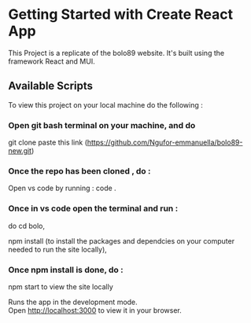 # Getting Started with Create React App

This Project is a replicate of the bolo89 website.  It's built using  the framework React and MUI.

## Available Scripts
To  view this project on your local machine do the following :

### Open git bash terminal on your machine, and do 
git clone paste this link (https://github.com/Ngufor-emmanuella/bolo89-new.git) 

### Once the repo has been cloned , do :

Open vs code by running : code .

### Once in vs code open the terminal and run :

do cd bolo, 

npm install (to install the packages and dependcies on your computer needed to run the site locally),

### Once npm install is done, do : 

npm start  to view the site locally

Runs the app in the development mode.\
Open [http://localhost:3000](http://localhost:3000) to view it in your browser.
